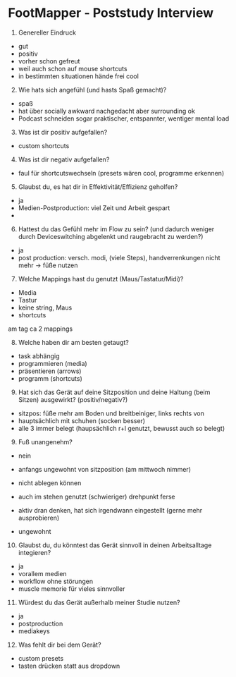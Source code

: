 # FootMapper - Poststudy Interview
01. Genereller Eindruck
- gut
- positiv
- vorher schon gefreut
- weil auch schon auf mouse shortcuts
- in bestimmten situationen hände frei cool

02. Wie hats sich angefühl (und hasts Spaß gemacht)?
- spaß
- hat über socially awkward nachgedacht aber surrounding ok
- Podcast schneiden sogar praktischer, entspannter, wentiger mental load

03. Was ist dir positiv aufgefallen?
- custom shortcuts

04. Was ist dir negativ aufgefallen?
- faul für shortcutswechseln (presets wären cool, programme erkennen)

05. Glaubst du, es hat dir in Effektivität/Effizienz geholfen? 
- ja
- Medien-Postproduction: viel Zeit und Arbeit gespart
- 

06. Hattest du das Gefühl mehr im Flow zu sein? (und dadurch weniger durch Deviceswitching abgelenkt und raugebracht zu werden?)
- ja 
- post production: versch. modi, (viele Steps), handverrenkungen nicht mehr -> füße nutzen

07. Welche Mappings hast du genutzt (Maus/Tastatur/Midi)?
- Media 
- Tastur
- keine string, Maus
- shortcuts 

am tag ca 2 mappings 

08. Welche haben dir am besten getaugt?
- task abhängig
- programmieren (media)
- präsentieren (arrows)
- programm (shortcuts)

09. Hat sich das Gerät auf deine Sitzposition und deine Haltung (beim Sitzen) ausgewirkt? (positiv/negativ?)
- sitzpos: füße mehr am Boden und breitbeiniger, links rechts von
- hauptsächlich mit schuhen (socken besser)
- alle 3 immer belegt (haupsächlich r+l genutzt, bewusst auch so belegt)

09. Fuß unangenehm?
- nein 
- anfangs ungewohnt von sitzposition (am mittwoch nimmer)
- nicht ablegen können
- auch im stehen genutzt (schwieriger) drehpunkt ferse 

- aktiv dran denken, hat sich irgendwann eingestellt (gerne mehr ausprobieren)
- ungewohnt

10. Glaubst du, du könntest das Gerät sinnvoll in deinen Arbeitsalltage integieren?
- ja
- vorallem medien
- workflow ohne störungen 
- muscle memorie für vieles sinnvoller

11. Würdest du das Gerät außerhalb meiner Studie nutzen? 
- ja
- postproduction 
- mediakeys

12. Was fehlt dir bei dem Gerät?
- custom presets
- tasten drücken statt aus dropdown

